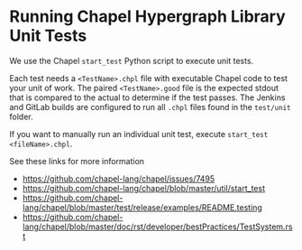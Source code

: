 # Running Chapel Hypergraph Library Unit Tests
We use the Chapel `start_test` Python script to execute unit tests. 

Each test needs a `<TestName>.chpl` file with executable Chapel code to test your unit of work. The paired `<TestName>.good` file is the expected stdout that is compared to the actual to determine if the test passes. The Jenkins and GitLab builds are configured to run all `.chpl` files found in the `test/unit` folder.

If you want to manually run an individual unit test, execute `start_test <fileName>.chpl`.

See these links for more information
* <https://github.com/chapel-lang/chapel/issues/7495> 
* <https://github.com/chapel-lang/chapel/blob/master/util/start_test> 
* <https://github.com/chapel-lang/chapel/blob/master/test/release/examples/README.testing>
* <https://github.com/chapel-lang/chapel/blob/master/doc/rst/developer/bestPractices/TestSystem.rst>